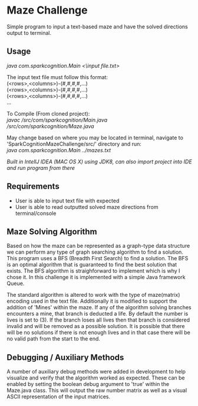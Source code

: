 # Maze Challenge

Simple program to input a text-based maze and have the solved directions output to terminal.

Usage
------
*java com.sparkcognition.Main <\input file.txt>*

The input text file must follow this format:<br>
(\<rows>,\<columns>)-(#,#,#,#,...)<br>
(\<rows>,\<columns>)-(#,#,#,#,...)<br>
(\<rows>,\<columns>)-(#,#,#,#,...)<br>
...

To Compile (From cloned project):<br>
*javac /src/com/sparkcognition/Main.java /src/com/sparkcognition/Maze.java*

May change based on where you may be located in terminal, navigate to 'SparkCognitionMazeChallenge/src/' directory and run:<br>
*java com.sparkcognition.Main ../mazes.txt*

*Built in IntellJ IDEA (MAC OS X) using JDK8, can also import project into IDE and run program from there*

## Requirements

- User is able to input text file with expected
- User is able to read outputted solved maze directions from terminal/console

## Maze Solving Algorithm

Based on how the maze can be represented as a graph-type data structure we can perform any type of graph searching algorithm to find a solution. This program uses a BFS (Breadth First Search) to find a solution. The BFS is an optimal algorithm that is guaranteed to find the best solution that exists. The BFS algorithm is straighforward to implement which is why I chose it. In this challenge it is implemented with a simple Java framework Queue.

The standard algorithm is altered to work with the type of maze(matrix) encoding used in the text file. Additionally it is modified to support the addition of 'Mines' within the maze. If any of the algorithm solving branches encounters a mine, that branch is deducted a life. By default the number is lives is set to (3). If the branch loses all lives then that branch is considered invalid and will be removed as a possible solution. It is possible that there will be no solutions if there is not enough lives and in that case there will be no valid path from the start to the end.


## Debugging / Auxiliary Methods

A number of auxiliary debug methods were added in development to help visualize and verify that the algorithm worked as expected. These can be enabled by setting the boolean debug argument to 'true' within the Maze.java class. This will output the raw number matrix as well as a visual ASCII representation of the input matrices.

